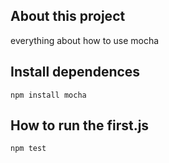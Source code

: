 ## About this project

everything about how to use mocha

## Install dependences

```
npm install mocha
```

## How to run the first.js

```
npm test
```
